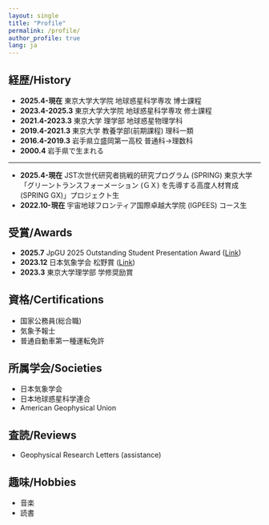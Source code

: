 ```yaml
---
layout: single
title: "Profile"
permalink: /profile/
author_profile: true
lang: ja
---
```


## 経歴/History

- __2025.4-現在__      東京大学大学院 地球惑星科学専攻 博士課程
- __2023.4-2025.3__  東京大学大学院 地球惑星科学専攻 修士課程
- __2021.4-2023.3__  東京大学 理学部 地球惑星物理学科
- __2019.4-2021.3__  東京大学 教養学部(前期課程) 理科一類
- __2016.4-2019.3__  岩手県立盛岡第一高校 普通科→理数科
- __2000.4__         岩手県で生まれる

---
- __2025.4-現在__  JST次世代研究者挑戦的研究プログラム (SPRING) 東京大学「グリーントランスフォーメーション (ＧＸ) を先導する高度人材育成 (SPRING GX)」プロジェクト生
- __2022.10-現在__ 宇宙地球フロンティア国際卓越大学院 (IGPEES) コース生

## 受賞/Awards
- __2025.7__ JpGU 2025 Outstanding Student Presentation Award ([Link](https://www.jpgu.org/ospa/2025meeting/))
- __2023.12__ 日本気象学会 松野賞 ([Link](https://www.metsoc.jp/about/awards/matsuno))
- __2023.3__ 東京大学理学部 学修奨励賞

## 資格/Certifications
- 国家公務員(総合職)
- 気象予報士
- 普通自動車第一種運転免許

## 所属学会/Societies
- 日本気象学会
- 日本地球惑星科学連合
- American Geophysical Union

## 査読/Reviews
- Geophysical Research Letters (assistance)

## 趣味/Hobbies
<!--
<details><summary>音楽</summary>
90年代以降のオルタナティブロック・ポストロック
  - Sigur Rós, Mogwai, Radiohead, My Bloody Valentine
  - ストレイテナー, UNISON SQUARE GARDEN, cinema staff, キタニタツヤ
  - For Tracy Hyde, ひとひら, 雪国, sidenerds
- エレキギターもちょっとだけ弾けます
</details>
-->
- 音楽
- 読書